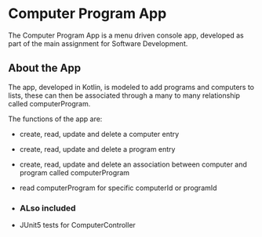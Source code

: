 # Computer Program App
The Computer Program App is a menu driven console app, developed as part of the main assignment for Software Development.

## About the App
The app, developed in Kotlin, is modeled to add programs and computers to lists, these can then be associated through a many to many relationship called computerProgram.

The functions of the app are:
- create, read, update and delete a computer entry
- create, read, update and delete a program entry
- create, read, update and delete an association between computer and program called computerProgram
- read computerProgram for specific computerId or programId

- ### ALso included
- JUnit5 tests for ComputerController
